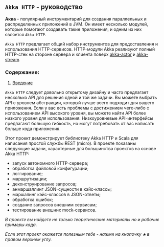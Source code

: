 ## ``Akka HTTP`` - руководство

**Акка** - популярный инструментарий для создания параллельных и распределенных приложений в JVM. Он имеет несколько 
модулей, которые помогают создавать такие приложения, и одним из них является `Akka HTTP`.

`Akka HTTP` предлагает общий набор инструментов для предоставления и использования HTTP-сервисов. HTTP-модули Akka 
реализуют полный HTTP-стек на стороне сервера и клиента поверх [akka-actor](https://github.com/steklopod/akka) и 
[akka-stream](https://github.com/steklopod/Akka-Streams). 

### Содержание:
1. [Введение](https://github.com/steklopod/Akka-HTTP/blob/master/src/main/resources/readmes/introduction.md)


`Akka HTTP` следует довольно открытому дизайну и часто предлагает несколько API для решения одной и той же задачи. 
Вы можете выбрать API с уровнем абстракции, который лучше всего подходит для вашего приложения. Если у вас есть проблемы с 
достижением чего-либо с использованием API высокого уровня, вы можете найти API более низкого уровня для использования. 
Низкоуровневые API-интерфейсы предлагают большую гибкость, но могут потребовать от вас написать больше кода приложения.

Этот проект демонстрирует библиотеку Akka HTTP и Scala для написания простой службы REST (micro). В проекте показаны 
следующие задачи, характерные для большинства проектов на основе Akka HTTP:

* запуск автономного HTTP-сервера;
* обработка файловой конфигурации;
* логгирование;
* маршрутизации;
* деконструирование запросов;
* анмаршаллинг JSON-сущности в кэйс-классы;
* маршалинг кэйс-классов в JSON-ответы;
* обработка ошибок;
* создание запросов внешним сервисам;
* тестирование внешних mock-сервисов.

_В проекте вы найдете не только теоретические материалы но и рабочие примеры кода._

_Если этот проект окажется полезным тебе - нажми на кнопочку **`★`** в правом верхнем углу._
